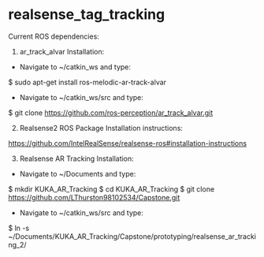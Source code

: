# realsense_tag_tracking

Current ROS dependencies:

1) ar_track_alvar
Installation:
- Navigate to ~/catkin_ws and type:

$ sudo apt-get install ros-melodic-ar-track-alvar


- Navigate to ~/catkin_ws/src and type:

$ git clone https://github.com/ros-perception/ar_track_alvar.git



2) Realsense2 ROS Package
Installation instructions:

https://github.com/IntelRealSense/realsense-ros#installation-instructions


3) Realsense AR Tracking
Installation:

- Navigate to ~/Documents and type:

$ mkdir KUKA_AR_Tracking
$ cd KUKA_AR_Tracking
$ git clone https://github.com/LThurston98102534/Capstone.git

- Navigate to ~/catkin_ws/src and type:

$ ln -s ~/Documents/KUKA_AR_Tracking/Capstone/prototyping/realsense_ar_tracking_2/
